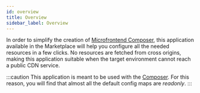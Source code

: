 ```yaml
---
id: overview
title: Overview
sidebar_label: Overview
---
```




In order to simplify the creation of [Microfrontend Composer](/products/microfrontend-composer/overview.md), this application available in the Marketplace will help you configure all the needed resources in a few clicks. No resources are fetched from cross origins, making this application suitable when the target environment cannot reach a public CDN service.

:::caution
This application is meant to be used with the [Composer](/products/microfrontend-composer/composer/10_structure.md). For this reason, you will find that almost all the default config maps are _readonly_.
:::
